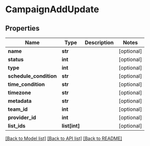 # CampaignAddUpdate

## Properties
Name | Type | Description | Notes
------------ | ------------- | ------------- | -------------
**name** | **str** |  | [optional] 
**status** | **int** |  | [optional] 
**type** | **int** |  | [optional] 
**schedule_condition** | **str** |  | [optional] 
**time_condition** | **str** |  | [optional] 
**timezone** | **str** |  | [optional] 
**metadata** | **str** |  | [optional] 
**team_id** | **int** |  | [optional] 
**provider_id** | **int** |  | [optional] 
**list_ids** | **list[int]** |  | [optional] 

[[Back to Model list]](../README.md#documentation-for-models) [[Back to API list]](../README.md#documentation-for-api-endpoints) [[Back to README]](../README.md)


